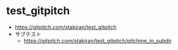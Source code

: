 # test_gitpitch
- https://gitpitch.com/stakiran/test_gitpitch
- サブテスト
  - https://gitpitch.com/stakiran/test_gitpitch/pitchme_in_subdir
